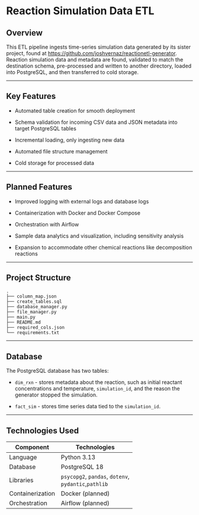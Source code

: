 # Reaction Simulation Data ETL

## Overview

This ETL pipeline ingests time-series simulation data generated by its sister project, found at https://github.com/joshvernaz/reactionetl-generator. Reaction simulation data and metadata are found, validated to match the destination schema, pre-processed and written to another directory, loaded into PostgreSQL, and then transferred to cold storage.

---

## Key Features

- Automated table creation for smooth deployment

- Schema validation for incoming CSV data and JSON metadata into target PostgreSQL tables

- Incremental loading, only ingesting new data

- Automated file structure management

- Cold storage for processed data

---

## Planned Features

- Improved logging with external logs and database logs

- Containerization with Docker and Docker Compose

- Orchestration with Airflow

- Sample data analytics and visualization, including sensitivity analysis

- Expansion to accommodate other chemical reactions like decomposition reactions

---

## Project Structure

```
.
├── column_map.json
├── create_tables.sql
├── database_manager.py
├── file_manager.py
├── main.py
├── README.md
├── required_cols.json
└── requirements.txt
```

___

## Database

The PostgreSQL database has two tables: 

- `dim_rxn` - stores metadata about the reaction, such as initial reactant concentrations and temperature, `simulation_id`, and the reason the generator stopped the simulation.

- `fact_sim` - stores time series data tied to the `simulation_id`.

---

## Technologies Used

| Component        | Technologies                                              |
| ---------------- | --------------------------------------------------------- |
| Language         | Python 3.13                                               |
| Database         | PostgreSQL 18                                             |
| Libraries        | `psycopg2`, `pandas`, `dotenv`, <br/>`pydantic`,`pathlib` |
| Containerization | Docker (planned)                                          |
| Orchestration    | Airflow (planned)                                         |


